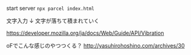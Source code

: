 start server
`npx parcel index.html`

文字入力
↓
  文字が落ちて積まれていく

https://developer.mozilla.org/ja/docs/Web/Guide/API/Vibration

oFでこんな感じのやつつくる？
http://yasuhirohoshino.com/archives/30
